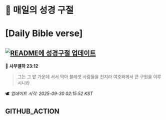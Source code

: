 # 🙏 매일의 성경 구절
# [Daily Bible verse]
## [![README에 성경구절 업데이트](https://github.com/DONGSUKA/first_test/actions/workflows/update-readme-bible.yml/badge.svg)](https://github.com/DONGSUKA/first_test/actions/workflows/update-readme-bible.yml)
<!-- START_BIBLE_VERSE -->
📖 **사무엘하 23:12**
> 그는 그 밭 가운데 서서 막아 블레셋 사람들을 친지라 여호와께서 큰 구원을 이루시니라

🕊️ _업데이트 시각: 2025-09-30 02:15:52 KST_
  <!-- END_BIBLE_VERSE -->
## GITHUB_ACTION
